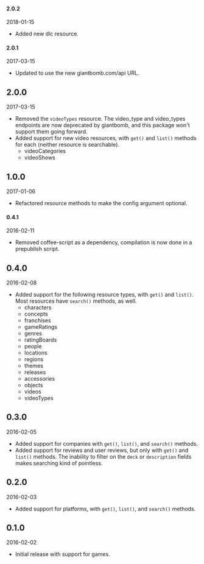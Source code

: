 #### 2.0.2

2018-01-15

- Added new dlc resource.

#### 2.0.1

2017-03-15

- Updated to use the new giantbomb.com/api URL.

2.0.0
-----

2017-03-15

- Removed the `videoTypes` resource. The video_type and video_types endpoints are now deprecated by giantbomb, and this package won't support them going forward.
- Added support for new video resources, with `get()` and `list()` methods for each (neither resource is searchable).
  - videoCategories
  - videoShows

1.0.0
-----

2017-01-06

- Refactored resource methods to make the config argument optional.

#### 0.4.1

2016-02-11

- Removed coffee-script as a dependency, compilation is now done in a prepublish script.

0.4.0
-----

2016-02-08

- Added support for the following resource types, with `get()` and `list()`. Most resources have `search()` methods, as well.
  - characters
  - concepts
  - franchises
  - gameRatings
  - genres
  - ratingBoards
  - people
  - locations
  - regions
  - themes
  - releases
  - accessories
  - objects
  - videos
  - videoTypes

0.3.0
-----

2016-02-05

- Added support for companies with `get()`, `list()`, and `search()` methods.
- Added support for reviews and user reviews, but only with `get()` and `list()` methods. The inability to filter on the `deck` or `description` fields makes searching kind of pointless.

0.2.0
-----

2016-02-03

- Added support for platforms, with `get()`, `list()`, and `search()` methods.

0.1.0
-----

2016-02-02

- Initial release with support for games.
